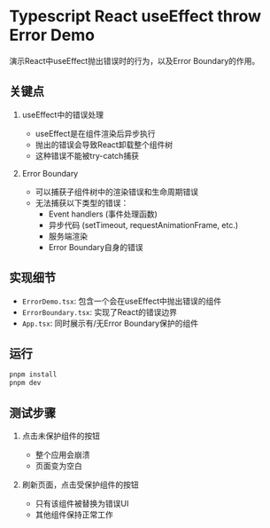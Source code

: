 # Typescript React useEffect throw Error Demo

演示React中useEffect抛出错误时的行为，以及Error Boundary的作用。

## 关键点

1. useEffect中的错误处理
   - useEffect是在组件渲染后异步执行
   - 抛出的错误会导致React卸载整个组件树
   - 这种错误不能被try-catch捕获

2. Error Boundary
   - 可以捕获子组件树中的渲染错误和生命周期错误
   - 无法捕获以下类型的错误：
     * Event handlers (事件处理函数)
     * 异步代码 (setTimeout, requestAnimationFrame, etc.)
     * 服务端渲染
     * Error Boundary自身的错误

## 实现细节

- `ErrorDemo.tsx`: 包含一个会在useEffect中抛出错误的组件
- `ErrorBoundary.tsx`: 实现了React的错误边界
- `App.tsx`: 同时展示有/无Error Boundary保护的组件

## 运行

```bash
pnpm install
pnpm dev
```

## 测试步骤

1. 点击未保护组件的按钮
   - 整个应用会崩溃
   - 页面变为空白

2. 刷新页面，点击受保护组件的按钮
   - 只有该组件被替换为错误UI
   - 其他组件保持正常工作 